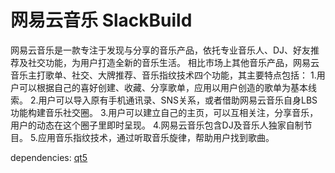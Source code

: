 # 网易云音乐 SlackBuild
网易云音乐是一款专注于发现与分享的音乐产品，依托专业音乐人、DJ、好友推荐及社交功能，为用户打造全新的音乐生活。
相比市场上其他音乐产品，网易云音乐主打歌单、社交、大牌推荐、音乐指纹技术四个功能，其主要特点包括：
1.用户可以根据自己的喜好创建、收藏、分享歌单，应用以用户创造的歌单为基本线索。
2.用户可以导入原有手机通讯录、SNS关系，或者借助网易云音乐自身LBS功能构建音乐社交圈。
3.用户可以建立自己的主页，可以互相关注，分享音乐，用户的动态在这个圈子里即时呈现。
4.网易云音乐包含DJ及音乐人独家自制节目。
5.应用音乐指纹技术，通过听取音乐旋律，帮助用户找到歌曲。

dependencies: [qt5](https://slackbuilds.org/repository/14.1/libraries/qt5/)
